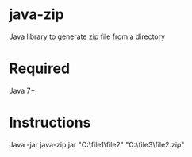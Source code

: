 # java-zip
Java library to generate zip file from a directory

# Required
Java 7+

# Instructions
Java -jar java-zip.jar "C:\file1\file2" "C:\file3\file2.zip"

